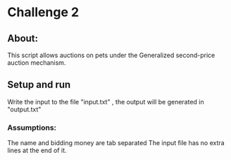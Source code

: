 # Challenge 2

## About:

This script allows auctions on pets under the Generalized second-price auction mechanism.

## Setup and run

Write the input to the file "input.txt" , the output will be generated in "output.txt"

### Assumptions:

The name and bidding money are tab separated
The input file has no extra lines at the end of it.
